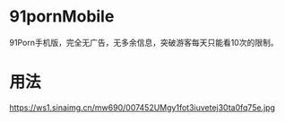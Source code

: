# 91pornMobile
91Porn手机版，完全无广告，无多余信息，突破游客每天只能看10次的限制。
# 用法
https://ws1.sinaimg.cn/mw690/007452UMgy1fot3iuvetej30ta0fq75e.jpg
